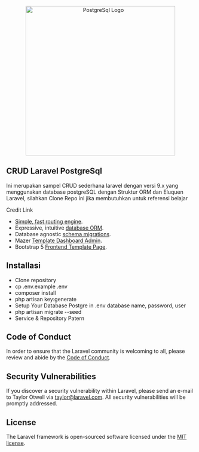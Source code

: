 <p align="center"><img src="https://www.turnkeylinux.org/files/images/postgresql-logo-for-blog.png" width="400" alt="PostgreSql Logo"></p>

## CRUD Laravel PostgreSql

Ini merupakan sampel CRUD sederhana laravel dengan versi 9.x yang menggunakan database postgreSQL
dengan Struktur ORM dan Eluquen Laravel, silahkan Clone Repo ini jika membutuhkan untuk referensi belajar

Credit Link

- [Simple, fast routing engine](https://laravel.com/docs/routing).
- Expressive, intuitive [database ORM](https://laravel.com/docs/eloquent).
- Database agnostic [schema migrations](https://laravel.com/docs/migrations).
- Mazer [Template Dashboard Admin](https://github.com/zuramai/mazer).
- Bootstrap 5 [Frontend Template Page](https://laravel.com/docs/broadcasting).

## Installasi

- Clone repository
- cp .env.example .env
- composer install
- php artisan key:generate
- Setup Your Database Postgre in .env database name, password, user
- php artisan migrate --seed
- Service & Repository Patern

## Code of Conduct

In order to ensure that the Laravel community is welcoming to all, please review and abide by the [Code of Conduct](https://laravel.com/docs/contributions#code-of-conduct).

## Security Vulnerabilities

If you discover a security vulnerability within Laravel, please send an e-mail to Taylor Otwell via [taylor@laravel.com](mailto:taylor@laravel.com). All security vulnerabilities will be promptly addressed.

## License

The Laravel framework is open-sourced software licensed under the [MIT license](https://opensource.org/licenses/MIT).
